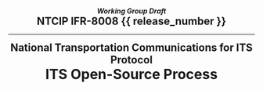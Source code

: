 #

<div style="text-align: center; font-style: italic; font-weight: bold;">
  Working Group Draft
</div>

<div style="text-align: center; font-size: 1.5em; font-weight: bold;">
  NTCIP IFR-8008 {{ release_number }}
</div>

---

<div style="text-align: center; font-size: 1.5em; font-weight: bold;">
  National Transportation Communications for ITS Protocol
</div>

<div style="text-align: center; font-size: 2em; font-weight: bold;">
  ITS Open-Source Process
</div>
<div></div>
